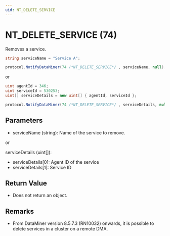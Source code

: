 ```yaml
---
uid: NT_DELETE_SERVICE
---
```


# NT_DELETE_SERVICE (74)

Removes a service.

```csharp
string serviceName = "Service A";

protocol.NotifyDataMiner(74 /*NT_DELETE_SERVICE*/ , serviceName, null);
```

or

```csharp
uint agentId = 346;
uint serviceId = 530253;
uint[] serviceDetails = new uint[] { agentId, serviceId };

protocol.NotifyDataMiner(74 /*NT_DELETE_SERVICE*/ , serviceDetails, null);
```

## Parameters

- serviceName (string): Name of the service to remove.

or

serviceDetails (uint[]):

- serviceDetails[0]: Agent ID of the service
- serviceDetails[1]: Service ID

## Return Value

- Does not return an object.

## Remarks

- From DataMiner version 8.5.7.3 (RN10032) onwards, it is possible to delete services in a cluster on a remote DMA.
